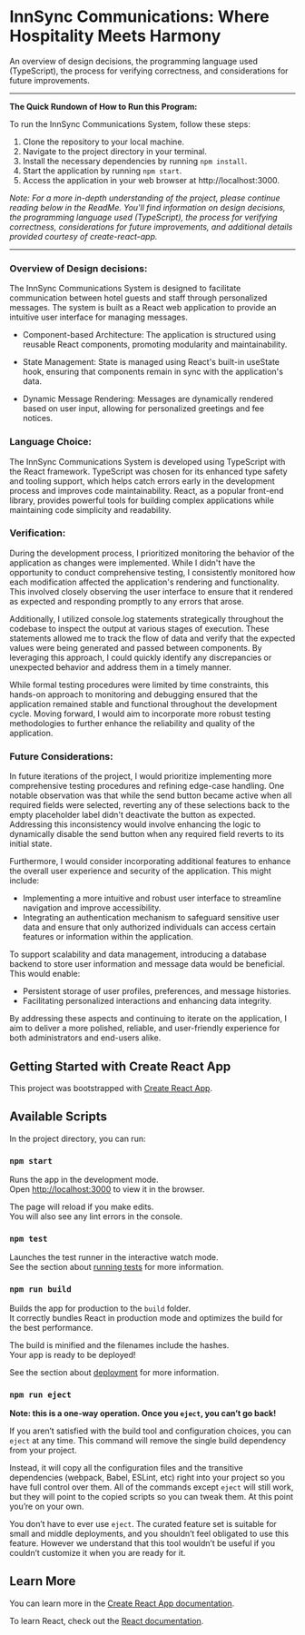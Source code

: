 InnSync Communications: Where Hospitality Meets Harmony
=======

An overview of design decisions, the programming language used (TypeScript), the process for verifying correctness, and considerations for future improvements.

---
**The Quick Rundown of How to Run this Program:**

To run the InnSync Communications System, follow these steps:

1. Clone the repository to your local machine.
2. Navigate to the project directory in your terminal.
3. Install the necessary dependencies by running `npm install`.
4. Start the application by running `npm start`.
5. Access the application in your web browser at http://localhost:3000.

*Note: For a more in-depth understanding of the project, please continue reading below in the ReadMe. You'll find information on design decisions, the programming language used (TypeScript), the process for verifying correctness, considerations for future improvements, and additional details provided courtesy of create-react-app.*

---

### Overview of Design decisions:
The InnSync Communications System is designed to facilitate communication between hotel guests and staff through personalized messages. The system is built as a React web application to provide an intuitive user interface for managing messages.

- Component-based Architecture: The application is structured using reusable React components, promoting modularity and maintainability.

- State Management: State is managed using React's built-in useState hook, ensuring that components remain in sync with the application's data.

- Dynamic Message Rendering: Messages are dynamically rendered based on user input, allowing for personalized greetings and fee notices.

### Language Choice:

The InnSync Communications System is developed using TypeScript with the React framework. TypeScript was chosen for its enhanced type safety and tooling support, which helps catch errors early in the development process and improves code maintainability. React, as a popular front-end library, provides powerful tools for building complex applications while maintaining code simplicity and readability.

### Verification:

During the development process, I prioritized monitoring the behavior of the application as changes were implemented. While I didn't have the opportunity to conduct comprehensive testing, I consistently monitored how each modification affected the application's rendering and functionality. This involved closely observing the user interface to ensure that it rendered as expected and responding promptly to any errors that arose.

Additionally, I utilized console.log statements strategically throughout the codebase to inspect the output at various stages of execution. These statements allowed me to track the flow of data and verify that the expected values were being generated and passed between components. By leveraging this approach, I could quickly identify any discrepancies or unexpected behavior and address them in a timely manner.

While formal testing procedures were limited by time constraints, this hands-on approach to monitoring and debugging ensured that the application remained stable and functional throughout the development cycle. Moving forward, I would aim to incorporate more robust testing methodologies to further enhance the reliability and quality of the application.

### Future Considerations:

In future iterations of the project, I would prioritize implementing more comprehensive testing procedures and refining edge-case handling. One notable observation was that while the send button became active when all required fields were selected, reverting any of these selections back to the empty placeholder label didn't deactivate the button as expected. Addressing this inconsistency would involve enhancing the logic to dynamically disable the send button when any required field reverts to its initial state.

Furthermore, I would consider incorporating additional features to enhance the overall user experience and security of the application. This might include:

- Implementing a more intuitive and robust user interface to streamline navigation and improve accessibility.
- Integrating an authentication mechanism to safeguard sensitive user data and ensure that only authorized individuals can access certain features or information within the application.

To support scalability and data management, introducing a database backend to store user information and message data would be beneficial. This would enable:

- Persistent storage of user profiles, preferences, and message histories.
- Facilitating personalized interactions and enhancing data integrity.

By addressing these aspects and continuing to iterate on the application, I aim to deliver a more polished, reliable, and user-friendly experience for both administrators and end-users alike.

## Getting Started with Create React App

This project was bootstrapped with [Create React App](https://github.com/facebook/create-react-app).

## Available Scripts

In the project directory, you can run:

### `npm start`

Runs the app in the development mode.\
Open [http://localhost:3000](http://localhost:3000) to view it in the browser.

The page will reload if you make edits.\
You will also see any lint errors in the console.

### `npm test`

Launches the test runner in the interactive watch mode.\
See the section about [running tests](https://facebook.github.io/create-react-app/docs/running-tests) for more information.

### `npm run build`

Builds the app for production to the `build` folder.\
It correctly bundles React in production mode and optimizes the build for the best performance.

The build is minified and the filenames include the hashes.\
Your app is ready to be deployed!

See the section about [deployment](https://facebook.github.io/create-react-app/docs/deployment) for more information.

### `npm run eject`

**Note: this is a one-way operation. Once you `eject`, you can’t go back!**

If you aren’t satisfied with the build tool and configuration choices, you can `eject` at any time. This command will remove the single build dependency from your project.

Instead, it will copy all the configuration files and the transitive dependencies (webpack, Babel, ESLint, etc) right into your project so you have full control over them. All of the commands except `eject` will still work, but they will point to the copied scripts so you can tweak them. At this point you’re on your own.

You don’t have to ever use `eject`. The curated feature set is suitable for small and middle deployments, and you shouldn’t feel obligated to use this feature. However we understand that this tool wouldn’t be useful if you couldn’t customize it when you are ready for it.

## Learn More

You can learn more in the [Create React App documentation](https://facebook.github.io/create-react-app/docs/getting-started).

To learn React, check out the [React documentation](https://reactjs.org/).

